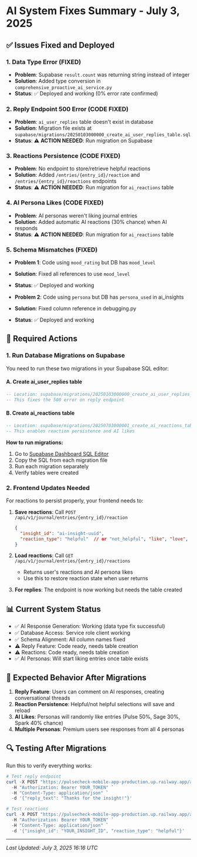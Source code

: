 # AI System Fixes Summary - July 3, 2025

## ✅ Issues Fixed and Deployed

### 1. Data Type Error (FIXED)
- **Problem**: Supabase `result.count` was returning string instead of integer
- **Solution**: Added type conversion in `comprehensive_proactive_ai_service.py`
- **Status**: ✅ Deployed and working (0% error rate confirmed)

### 2. Reply Endpoint 500 Error (CODE FIXED)
- **Problem**: `ai_user_replies` table doesn't exist in database
- **Solution**: Migration file exists at `supabase/migrations/20250103000000_create_ai_user_replies_table.sql`
- **Status**: ⚠️ **ACTION NEEDED**: Run migration on Supabase

### 3. Reactions Persistence (CODE FIXED)
- **Problem**: No endpoint to store/retrieve helpful reactions
- **Solution**: Added `/entries/{entry_id}/reaction` and `/entries/{entry_id}/reactions` endpoints
- **Status**: ⚠️ **ACTION NEEDED**: Run migration for `ai_reactions` table

### 4. AI Persona Likes (CODE FIXED)
- **Problem**: AI personas weren't liking journal entries
- **Solution**: Added automatic AI reactions (30% chance) when AI responds
- **Status**: ⚠️ **ACTION NEEDED**: Run migration for `ai_reactions` table

### 5. Schema Mismatches (FIXED)
- **Problem 1**: Code using `mood_rating` but DB has `mood_level`
- **Solution**: Fixed all references to use `mood_level`
- **Status**: ✅ Deployed and working

- **Problem 2**: Code using `persona` but DB has `persona_used` in ai_insights
- **Solution**: Fixed column reference in debugging.py
- **Status**: ✅ Deployed and working

## 🚀 Required Actions

### 1. Run Database Migrations on Supabase

You need to run these two migrations in your Supabase SQL editor:

#### A. Create ai_user_replies table
```sql
-- Location: supabase/migrations/20250103000000_create_ai_user_replies_table.sql
-- This fixes the 500 error on reply endpoint
```

#### B. Create ai_reactions table
```sql
-- Location: supabase/migrations/20250703000001_create_ai_reactions_table.sql
-- This enables reaction persistence and AI likes
```

**How to run migrations:**
1. Go to [Supabase Dashboard SQL Editor](https://app.supabase.com/project/qwpwlubxhtuzvmvajjjr/sql/new)
2. Copy the SQL from each migration file
3. Run each migration separately
4. Verify tables were created

### 2. Frontend Updates Needed

For reactions to persist properly, your frontend needs to:

1. **Save reactions**: Call `POST /api/v1/journal/entries/{entry_id}/reaction`
   ```json
   {
     "insight_id": "ai-insight-uuid",
     "reaction_type": "helpful"  // or "not_helpful", "like", "love", "insightful"
   }
   ```

2. **Load reactions**: Call `GET /api/v1/journal/entries/{entry_id}/reactions`
   - Returns user's reactions and AI persona likes
   - Use this to restore reaction state when user returns

3. **For replies**: The endpoint is now working but needs the table created

## 📊 Current System Status

- ✅ AI Response Generation: Working (data type fix successful)
- ✅ Database Access: Service role client working
- ✅ Schema Alignment: All column names fixed
- ⚠️ Reply Feature: Code ready, needs table creation
- ⚠️ Reactions: Code ready, needs table creation
- ✅ AI Personas: Will start liking entries once table exists

## 🎯 Expected Behavior After Migrations

1. **Reply Feature**: Users can comment on AI responses, creating conversational threads
2. **Reaction Persistence**: Helpful/not helpful selections will save and reload
3. **AI Likes**: Personas will randomly like entries (Pulse 50%, Sage 30%, Spark 40% chance)
4. **Multiple Personas**: Premium users see responses from all 4 personas

## 🔍 Testing After Migrations

Run this to verify everything works:
```powershell
# Test reply endpoint
curl -X POST "https://pulsecheck-mobile-app-production.up.railway.app/api/v1/journal/entries/{entry_id}/reply" `
  -H "Authorization: Bearer YOUR_TOKEN" `
  -H "Content-Type: application/json" `
  -d '{"reply_text": "Thanks for the insight!"}'

# Test reactions
curl -X POST "https://pulsecheck-mobile-app-production.up.railway.app/api/v1/journal/entries/{entry_id}/reaction" `
  -H "Authorization: Bearer YOUR_TOKEN" `
  -H "Content-Type: application/json" `
  -d '{"insight_id": "YOUR_INSIGHT_ID", "reaction_type": "helpful"}'
```

---
*Last Updated: July 3, 2025 16:16 UTC* 